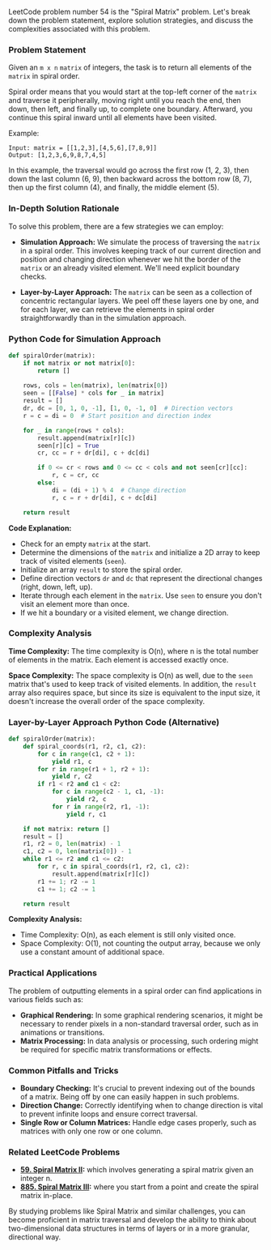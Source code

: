 LeetCode problem number 54 is the "Spiral Matrix" problem. Let's break down the problem statement, explore solution strategies, and discuss the complexities associated with this problem.

### Problem Statement

Given an `m x n` `matrix` of integers, the task is to return all elements of the `matrix` in spiral order.

Spiral order means that you would start at the top-left corner of the `matrix` and traverse it peripherally, moving right until you reach the end, then down, then left, and finally up, to complete one boundary. Afterward, you continue this spiral inward until all elements have been visited.

Example:
```
Input: matrix = [[1,2,3],[4,5,6],[7,8,9]]
Output: [1,2,3,6,9,8,7,4,5]
```
In this example, the traversal would go across the first row (1, 2, 3), then down the last column (6, 9), then backward across the bottom row (8, 7), then up the first column (4), and finally, the middle element (5).

### In-Depth Solution Rationale

To solve this problem, there are a few strategies we can employ:

- **Simulation Approach:** We simulate the process of traversing the `matrix` in a spiral order. This involves keeping track of our current direction and position and changing direction whenever we hit the border of the `matrix` or an already visited element. We'll need explicit boundary checks.

- **Layer-by-Layer Approach:** The `matrix` can be seen as a collection of concentric rectangular layers. We peel off these layers one by one, and for each layer, we can retrieve the elements in spiral order straightforwardly than in the simulation approach.

### Python Code for Simulation Approach

```python
def spiralOrder(matrix):
    if not matrix or not matrix[0]:
        return []
    
    rows, cols = len(matrix), len(matrix[0])
    seen = [[False] * cols for _ in matrix]
    result = []
    dr, dc = [0, 1, 0, -1], [1, 0, -1, 0]  # Direction vectors
    r = c = di = 0  # Start position and direction index

    for _ in range(rows * cols):
        result.append(matrix[r][c])
        seen[r][c] = True
        cr, cc = r + dr[di], c + dc[di]

        if 0 <= cr < rows and 0 <= cc < cols and not seen[cr][cc]:
            r, c = cr, cc
        else:
            di = (di + 1) % 4  # Change direction
            r, c = r + dr[di], c + dc[di]

    return result
```

**Code Explanation:**
- Check for an empty `matrix` at the start.
- Determine the dimensions of the `matrix` and initialize a 2D array to keep track of visited elements (`seen`).
- Initialize an array `result` to store the spiral order.
- Define direction vectors `dr` and `dc` that represent the directional changes (right, down, left, up).
- Iterate through each element in the `matrix`. Use `seen` to ensure you don't visit an element more than once.
- If we hit a boundary or a visited element, we change direction.

### Complexity Analysis

**Time Complexity:** The time complexity is O(n), where n is the total number of elements in the matrix. Each element is accessed exactly once.

**Space Complexity:** The space complexity is O(n) as well, due to the `seen` matrix that's used to keep track of visited elements. In addition, the `result` array also requires space, but since its size is equivalent to the input size, it doesn't increase the overall order of the space complexity.

### Layer-by-Layer Approach Python Code (Alternative)

```python
def spiralOrder(matrix):
    def spiral_coords(r1, r2, c1, c2):
        for c in range(c1, c2 + 1):
            yield r1, c
        for r in range(r1 + 1, r2 + 1):
            yield r, c2
        if r1 < r2 and c1 < c2:
            for c in range(c2 - 1, c1, -1):
                yield r2, c
            for r in range(r2, r1, -1):
                yield r, c1

    if not matrix: return []
    result = []
    r1, r2 = 0, len(matrix) - 1
    c1, c2 = 0, len(matrix[0]) - 1
    while r1 <= r2 and c1 <= c2:
        for r, c in spiral_coords(r1, r2, c1, c2):
            result.append(matrix[r][c])
        r1 += 1; r2 -= 1
        c1 += 1; c2 -= 1

    return result
```

**Complexity Analysis:**
- Time Complexity: O(n), as each element is still only visited once.
- Space Complexity: O(1), not counting the output array, because we only use a constant amount of additional space.

### Practical Applications

The problem of outputting elements in a spiral order can find applications in various fields such as:

- **Graphical Rendering:** In some graphical rendering scenarios, it might be necessary to render pixels in a non-standard traversal order, such as in animations or transitions.
- **Matrix Processing:** In data analysis or processing, such ordering might be required for specific matrix transformations or effects.

### Common Pitfalls and Tricks

- **Boundary Checking:** It's crucial to prevent indexing out of the bounds of a matrix. Being off by one can easily happen in such problems.
- **Direction Change:** Correctly identifying when to change direction is vital to prevent infinite loops and ensure correct traversal.
- **Single Row or Column Matrices:** Handle edge cases properly, such as matrices with only one row or one column.

### Related LeetCode Problems

- **[59. Spiral Matrix II](https://leetcode.com/problems/spiral-matrix-ii/):** which involves generating a spiral matrix given an integer n.
- **[885. Spiral Matrix III](https://leetcode.com/problems/spiral-matrix-iii/):** where you start from a point and create the spiral matrix in-place.

By studying problems like Spiral Matrix and similar challenges, you can become proficient in matrix traversal and develop the ability to think about two-dimensional data structures in terms of layers or in a more granular, directional way.